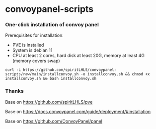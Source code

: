# convoypanel-scripts

### One-click installation of convoy panel

Prerequisites for installation:

- PVE is installed
- System is debian 11
- CPU at least 2 cores, hard disk at least 20G, memory at least 4G (memory covers swap)

```
curl -L https://github.com/spiritLHLS/convoypanel-scripts/raw/main/installconvoy.sh -o installconvoy.sh && chmod +x installconvoy.sh && bash installconvoy.sh
```

### Thanks

Base on https://github.com/spiritLHLS/pve

Base on https://docs.convoypanel.com/guide/deployment/#installation

Base on https://github.com/ConvoyPanel/panel
